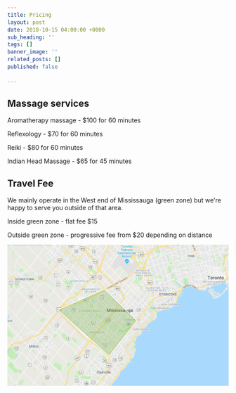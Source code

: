 ```yaml
---
title: Pricing
layout: post
date: 2018-10-15 04:00:00 +0000
sub_heading: ''
tags: []
banner_image: ''
related_posts: []
published: false

---
```

## Massage services

Aromatherapy massage - $100 for 60 minutes

Reflexology - $70 for 60 minutes

Reiki - $80 for 60 minutes

Indian Head Massage - $65 for 45 minutes

## Travel Fee

We mainly operate in the West end of Mississauga (green zone) but we're happy to serve you outside of that area.

Inside green zone - flat fee $15

Outside green zone - progressive fee from $20 depending on distance

![](/uploads/2018/10/16/travel-zone1.PNG)
